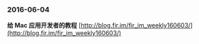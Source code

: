 ### 2016-06-04
**给 Mac 应用开发者的教程**	[http://blog.fir.im/fir_im_weekly160603/](http://blog.fir.im/fir_im_weekly160603/)
